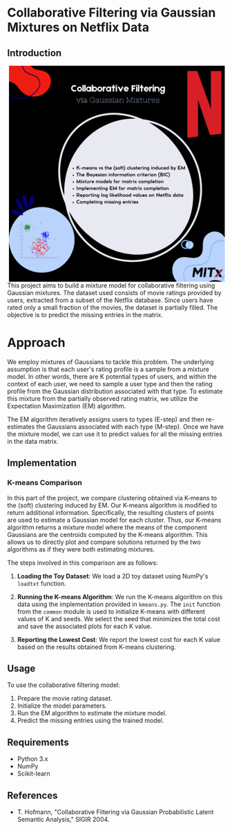 # Collaborative Filtering via Gaussian Mixtures on Netflix Data

## Introduction

<img src="https://github.com/Youssra1999/Collaborative-Filtering-via-Gaussian-Mixtures/blob/main/Pink%20Black%20Photocentric%20Neon%20Tech%20Talk%20Podcast%20Instagram%20Post%20(2).png" alt="Image" width="500" align="right">

This project aims to build a mixture model for collaborative filtering using Gaussian mixtures. The dataset used consists of movie ratings provided by users, extracted from a subset of the Netflix database. Since users have rated only a small fraction of the movies, the dataset is partially filled. The objective is to predict the missing entries in the matrix.


# Approach

We employ mixtures of Gaussians to tackle this problem. The underlying assumption is that each user's rating profile is a sample from a mixture model. In other words, there are K potential types of users, and within the context of each user, we need to sample a user type and then the rating profile from the Gaussian distribution associated with that type. To estimate this mixture from the partially observed rating matrix, we utilize the Expectation Maximization (EM) algorithm.

The EM algorithm iteratively assigns users to types (E-step) and then re-estimates the Gaussians associated with each type (M-step). Once we have the mixture model, we can use it to predict values for all the missing entries in the data matrix.

## Implementation

### K-means Comparison

In this part of the project, we compare clustering obtained via K-means to the (soft) clustering induced by EM. Our K-means algorithm is modified to return additional information. Specifically, the resulting clusters of points are used to estimate a Gaussian model for each cluster. Thus, our K-means algorithm returns a mixture model where the means of the component Gaussians are the centroids computed by the K-means algorithm. This allows us to directly plot and compare solutions returned by the two algorithms as if they were both estimating mixtures.

The steps involved in this comparison are as follows:

1. **Loading the Toy Dataset**: We load a 2D toy dataset using NumPy's `loadtxt` function.

2. **Running the K-means Algorithm**: We run the K-means algorithm on this data using the implementation provided in `kmeans.py`. The `init` function from the `common` module is used to initialize K-means with different values of K and seeds. We select the seed that minimizes the total cost and save the associated plots for each K value.

3. **Reporting the Lowest Cost**: We report the lowest cost for each K value based on the results obtained from K-means clustering.

## Usage

To use the collaborative filtering model:

1. Prepare the movie rating dataset.
2. Initialize the model parameters.
3. Run the EM algorithm to estimate the mixture model.
4. Predict the missing entries using the trained model.

## Requirements

- Python 3.x
- NumPy
- Scikit-learn

## References

- T. Hofmann, "Collaborative Filtering via Gaussian Probabilistic Latent Semantic Analysis," SIGIR 2004.
